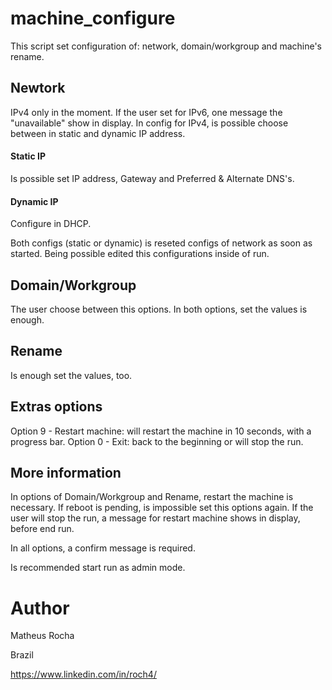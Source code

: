 # machine_configure
This script set configuration of: network, domain/workgroup and machine's rename.

## Newtork
IPv4 only in the moment. If the user set for IPv6, one message the "unavailable" show in display.
In config for IPv4, is possible choose between in static and dynamic IP address. 

#### Static IP
Is possible set IP address, Gateway and Preferred & Alternate DNS's.

#### Dynamic IP
Configure in DHCP.

Both configs (static or dynamic) is reseted configs of network as soon as started. Being possible edited this configurations inside of run.

## Domain/Workgroup
The user choose between this options. In both options, set the values is enough.

## Rename
Is enough set the values, too.

## Extras options
Option 9 - Restart machine: will restart the machine in 10 seconds, with a progress bar.
Option 0 - Exit: back to the beginning or will stop the run.

## More information
In options of Domain/Workgroup and Rename, restart the machine is necessary. If reboot is pending, is impossible set this options again. If the user will stop the run, a message for restart machine shows in display, before end run.

In all options, a confirm message is required.

Is recommended start run as admin mode.

# Author
Matheus Rocha

Brazil

https://www.linkedin.com/in/roch4/
